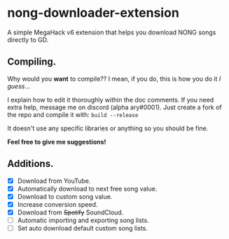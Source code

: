 # nong-downloader-extension
A simple MegaHack v6 extension that helps you download NONG songs directly to GD.


## Compiling.
Why would you **want** to compile?? I mean, if you do, this is how you do it _I guess_...

I explain how to edit it thoroughly within the doc comments. If you need extra help, message me on discord (alpha ary#0001). Just create a fork of the repo and compile it with:
`build --release`

It doesn't use any specific libraries or anything so you should be fine.

**Feel free to give me suggestions!**


## Additions.
- [x] Download from YouTube.
- [x] Automatically download to next free song value.
- [x] Download to custom song value.
- [x] Increase conversion speed.
- [x] Download from ~~Spotify~~ SoundCloud.
- [ ] Automatic importing and exporting song lists.
- [ ] Set auto download default custom song lists.
